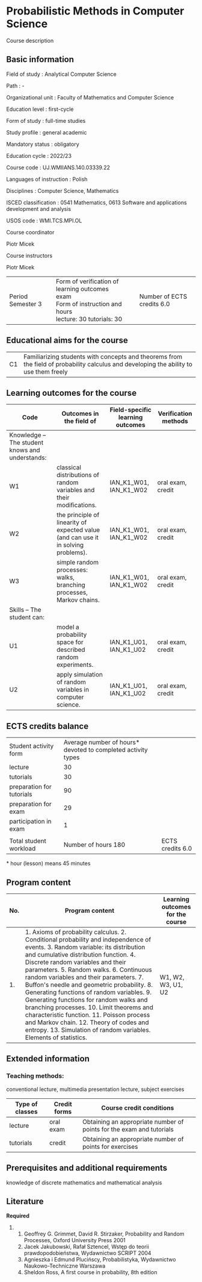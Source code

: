 # Probabilistic Methods in Computer Science

Course description

## Basic information

Field of study
:   Analytical Computer Science

Path
:   -

Organizational unit
:   Faculty of Mathematics and Computer Science

Education level
:   first-cycle

Form of study
:   full-time studies

Study profile
:   general academic

Mandatory status
:   obligatory

Education cycle
:   2022/23

Course code
:   UJ.WMIIANS.140.03339.22

Languages of instruction
:   Polish

Disciplines
:   Computer Science, Mathematics

ISCED classification
:   0541 Mathematics, 0613 Software and applications development and analysis

USOS code
:   WMI.TCS.MPI.OL

Course coordinator

Piotr Micek

Course instructors

Piotr Micek

|  |  |  |
| --- | --- | --- |
| Period  Semester 3 | Form of verification of learning outcomes <br/> exam <br/>Form of instruction and hours  <br/> lecture: 30   tutorials: 30 | Number of ECTS credits  6.0 |

## Educational aims for the course

|  |  |
| --- | --- |
| C1 | Familiarizing students with concepts and theorems from the field of probability calculus and developing the ability to use them freely |

## Learning outcomes for the course

| Code | Outcomes in the field of | Field-specific learning outcomes | Verification methods |
| --- | --- | --- | --- |
| Knowledge – The student knows and understands: | | | |
| W1 | classical distributions of random variables and their modifications. | IAN\_K1\_W01,   IAN\_K1\_W02 | oral exam, credit |
| W2 | the principle of linearity of expected value (and can use it in solving problems). | IAN\_K1\_W01,   IAN\_K1\_W02 | oral exam, credit |
| W3 | simple random processes: walks, branching processes, Markov chains. | IAN\_K1\_W01,   IAN\_K1\_W02 | oral exam, credit |
| Skills – The student can: | | | |
| U1 | model a probability space for described random experiments. | IAN\_K1\_U01,   IAN\_K1\_U02 | oral exam, credit |
| U2 | apply simulation of random variables in computer science. | IAN\_K1\_U01,   IAN\_K1\_U02 | oral exam, credit |

## ECTS credits balance

|  |  |  |
| --- | --- | --- |
| Student activity form | Average number of hours* devoted to completed activity types | |
| lecture | 30 | |
| tutorials | 30 | |
| preparation for tutorials | 90 | |
| preparation for exam | 29 | |
| participation in exam | 1 | |
|  | | |
| Total student workload | Number of hours  180 | ECTS credits  6.0 |

\* hour (lesson) means 45 minutes

## Program content

| No. | Program content | Learning outcomes for the course |
| --- | --- | --- |
| 1. | 1. Axioms of probability calculus.    2. Conditional probability and independence of events.    3. Random variable: its distribution and cumulative distribution function.    4. Discrete random variables and their parameters.    5. Random walks.    6. Continuous random variables and their parameters.    7. Buffon's needle and geometric probability.    8. Generating functions of random variables.    9. Generating functions for random walks and branching processes.    10. Limit theorems and characteristic function.    11. Poisson process and Markov chain.    12. Theory of codes and entropy.    13. Simulation of random variables. Elements of statistics. | W1,   W2,   W3,   U1,   U2 |

## Extended information

### Teaching methods:

conventional lecture, multimedia presentation lecture, subject exercises

| Type of classes | Credit forms | Course credit conditions |
| --- | --- | --- |
| lecture | oral exam | Obtaining an appropriate number of points for the exam and tutorials |
| tutorials | credit | Obtaining an appropriate number of points for exercises |

## Prerequisites and additional requirements

knowledge of discrete mathematics and mathematical analysis

## Literature

**Required** 

1. 1. Geoffrey G. Grimmet, David R. Stirzaker, Probability and Random Processes, Oxford University Press 2001
   2. Jacek Jakubowski, Rafał Sztencel, Wstęp do teorii prawdopodobieństwa, Wydawnictwo SCRIPT 2004
   3. Agnieszka i Edmund Plucińscy, Probabilistyka, Wydawnictwo Naukowo-Techniczne Warszawa
   4. Sheldon Ross, A first course in probability, 8th edition